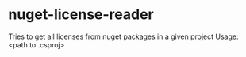 # nuget-license-reader
Tries to get all licenses from nuget packages in a given project
Usage: <path to .csproj> <path to output dir>

